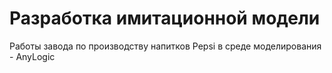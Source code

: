 # Разработка имитационной модели
Работы завода по производству напитков Pepsi в среде моделирования - AnyLogic
